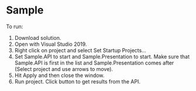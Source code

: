 # Sample
To run:
  1. Download solution.
  2. Open with Visual Studio 2019.
  3. Right click on project and select Set Startup Projects...
  4. Set Sample.API to start and Sample.Presentation to start. Make sure that Sample.API is first in the list and Sample.Presentation comes after (Select project and use arrows to move).
  5. Hit Apply and then close the window.
  6. Run project. Click button to get results from the API.
